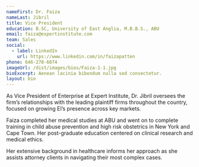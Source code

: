 ```yaml
---
nameFirst: Dr. Faiza
nameLast: Jibril
title: Vice President
education: B.SC, University of East Anglia, M.B.B.S., ABU
email: faiza@expertinstitute.com
team: Sales
social:
  - label: LinkedIn
    url: https://www.linkedin.com/in/faizapatten
phone: 646-278-6074
imageUrl: /dist/images/bios/Faiza-1-1.jpg
bioExcerpt: Aenean lacinia bibendum nulla sed consectetur.
layout: bio
---
```


<p>As Vice President of Enterprise at Expert Institute, Dr. Jibril oversees the firm’s relationships with the leading plaintiff firms throughout the country, focused on growing EI’s presence across key markets.</p>

<p>Faiza completed her medical studies at ABU and went on to complete training in child abuse prevention and high risk obstetrics in New York and Cape Town. Her post-graduate education centered on clinical research and medical ethics.</p>

<p>Her extensive background in healthcare informs her approach as she assists attorney clients in navigating their most complex cases.</p>